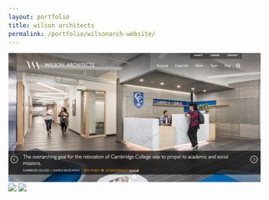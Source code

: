 ```yaml
---
layout: portfolio
title: wilson architects
permalink: /portfolio/wilsonarch-website/
---
```


<img src="/img/full/wil/full-wilsonarch-homepage.png">

<img src="/img/full/wil/full-wilsonarch-purposepage.png">

<img src="/img/full/wil/full-wilsonarch-projectpage.png">
